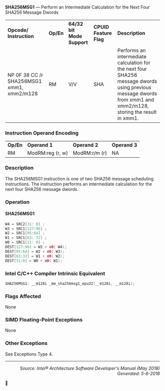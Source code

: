 <b>SHA256MSG1</b> — Perform an Intermediate Calculation for the Next Four SHA256 Message
Dwords
<table>
	<tr>
		<td><b>Opcode/ Instruction</b></td>
		<td><b>Op/En</b></td>
		<td><b>64/32 bit Mode Support</b></td>
		<td><b>CPUID Feature Flag</b></td>
		<td><b>Description</b></td>
	</tr>
	<tr>
		<td>NP 0F 38 CC /r SHA256MSG1 xmm1, xmm2/m128</td>
		<td>RM</td>
		<td>V/V</td>
		<td>SHA</td>
		<td>Performs an intermediate calculation for the next four SHA256 message dwords using previous message dwords from xmm1 and xmm2/m128, storing the result in xmm1.</td>
	</tr>
</table>


### Instruction Operand Encoding
<table>
	<tr>
		<td><b>Op/En</b></td>
		<td><b>Operand 1</b></td>
		<td><b>Operand 2</b></td>
		<td><b>Operand 3</b></td>
	</tr>
	<tr>
		<td>RM</td>
		<td>ModRM:reg (r, w)</td>
		<td>ModRM:r/m (r)</td>
		<td>NA</td>
	</tr>
</table>


### Description
The SHA256MSG1 instruction is one of two SHA256 message scheduling instructions. The instruction performs an
intermediate calculation for the next four SHA256 message dwords.

### Operation


#### SHA256MSG1
```java
W4 ← SRC2[31: 0] ; 
W3 ← SRC1[127:96] ; 
W2 ← SRC1[95:64] ; 
W1 ← SRC1[63: 32] ; 
W0 ← SRC1[31: 0] ; 
DEST[127:96] ← W3 + σ0( W4); 
DEST[95:64] ← W2 + σ0( W3); 
DEST[63:32] ← W1 + σ0( W2); 
DEST[31:0] ← W0 + σ0( W1); 
```
### Intel C/C++ Compiler Intrinsic Equivalent
```c
SHA256MSG1: __m128i _mm_sha256msg1_epu32(__m128i, __m128i);
```
### Flags Affected

None

### SIMD Floating-Point Exceptions

None

### Other Exceptions

See Exceptions Type 4.

 --- 
<p align="right"><i>Source: Intel® Architecture Software Developer's Manual (May 2018)<br>Generated: 5-6-2018</i></p>
